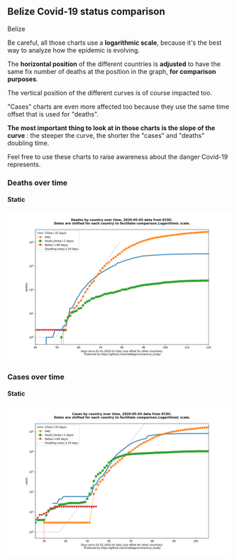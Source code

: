 ## Belize Covid-19 status comparison 

Belize



Be careful, all those charts use a **logarithmic scale**, because it's the best way to analyze how the epidemic is evolving.
 
The **horizontal position** of the different countries is **adjusted** to have the same fix number of deaths at the position in the graph, **for comparison purposes**.

The vertical position of the different curves is of course impacted too.

"Cases" charts are even more affected too because they use the same time offset that is used for "deaths".

**The most important thing to look at in those charts is the slope of the curve** : the steeper the curve, the shorter the "cases" and "deaths" doubling time.

Feel free to use these charts to raise awareness about the danger Covid-19 represents. 


 
### Deaths over time
 
#### Static
![Belize covid-19 deaths static chart](https://raw.githubusercontent.com/madlag/coronavirus_study/master/notebooks/graphs/2020-05-03/countries/Belize/2020-05-03_Belize_deaths.png "Belize covid-19 deaths static chart")   

 
### Cases over time
 
#### Static
![Belize covid-19 cases static chart](https://raw.githubusercontent.com/madlag/coronavirus_study/master/notebooks/graphs/2020-05-03/countries/Belize/2020-05-03_Belize_cases.png "Belize covid-19 cases static chart")   

